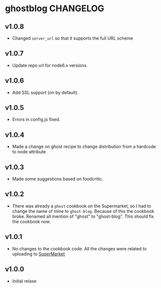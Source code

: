 ghostblog CHANGELOG
===================

v1.0.8
------
- Changed `server_url` so that it supports the full URL scheme

v1.0.7
------
- Update repo url for node6.x versions.

v1.0.6
----------
- Add SSL support (on by default).

v1.0.5
------
- Errors in config.js fixed.

v1.0.4
------
- Made a change on ghost recipe to change distribution from a hardcode to node attribute

v1.0.3
------
- Made some suggestions based on foodcritic.

v1.0.2
------
- There was already a `ghost` cookbook on the Supermarket, so I had to change the name of mine to `ghost-blog`. Because of this the cookbook broke. Renamed all mention of "ghost" to "ghost-blog". This should fix the cookbook now.

v1.0.1
------
- No changes to the cookbook code. All the changes were related to uploading to [SuperMarket](https://supermarket.chef.io/cookbooks)

v1.0.0
------
- Initial relase
